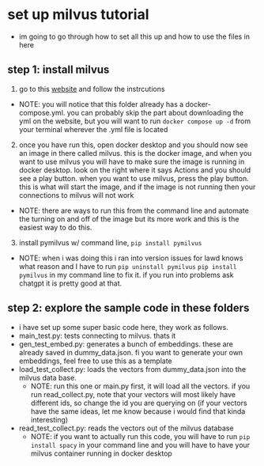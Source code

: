 # set up milvus tutorial

- im going to go through how to set all this up and how to use the files in here

## step 1: install milvus

1. go to this [website](https://milvus.io/docs/v2.0.x/install_standalone-docker.md) and follow the instrcutions

- NOTE: you will notice that this folder already has a docker-compose.yml. you can probably skip the part about downloading the yml on the website, but you will want to run `docker compose up -d` from your terminal wherever the .yml file is located

2. once you have run this, open docker desktop and you should now see an image in there called milvus. this is the docker image, and when you want to use milvus you will have to make sure the image is running in docker desktop. look on the right where it says Actions and you should see a play button. when you want to use milvus, press the play button. this is what will start the image, and if the image is not running then your connections to milvus will not work

- NOTE: there are ways to run this from the command line and automate the turning on and off of the image but its more work and this is the easiest way to do this.

3. install pymilvus w/ command line, `pip install pymilvus`

- NOTE: when i was doing this i ran into version issues for lawd knows what reason and I have to run
  `pip uninstall pymilvus`
  `pip install pymilvus`
  in my command line to fix it. if you run into problems ask chatgpt it is pretty good at that.

## step 2: explore the sample code in these folders

- i have set up some super basic code here, they work as follows.
- main_test.py: tests connecting to milvus. thats it
- gen_test_embed.py: generates a bunch of embeddings. these are already saved in dummy_data.json. fi you want to generate your own embeddings, feel free to use this as a template
- load_test_collect.py: loads the vectors from dummy_data.json into the milvus data base.
  - NOTE: run this one or main.py first, it will load all the vectors. if you run read_collect.py, note that your vectors will most likely have different ids, so change the id you are querying on (if your vectors have the same ideas, let me know because i would find that kinda interesting)
- read_test_collect.py: reads the vectors out of the milvus database
  - NOTE: if you want to actually run this code, you will have to run `pip install spacy` in your command line and you will have to have your milvus container running in docker desktop

